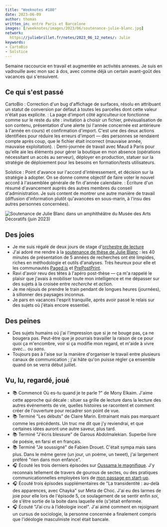 ```yaml
---
title: "Weeknotes #180"
date: 2023-06-09
author: thomas
written_in: entre Paris et Barcelone
images: [/weeknotes/images/2023/06/soutenance-julie-blanc.jpg]
network:
  https://juliebrillet.fr/notes/2023_06_12_notes/: Julie
keywords:
- CartoBio
- Solstice
---
```


Semaine raccourcie en travail et augmentée en activités annexes. Je suis en vadrouille avec mon sac à dos, avec comme déjà un certain avant-goût des vacances qui s'ensuivent.

<!--more-->

## Ce qui s'est passé

CartoBio
: Correction d'un bug d'affichage de surfaces, résolu en attribuant un statut de conversion par défaut à toutes les parcelles dont cette valeur n'était pas explicite.
: La page d'import côté agriculteur·ice fonctionne comme sur le reste du site : invitation à choisir un fichier, prévisualisation de son contenu, présentation d'une alerte (si l'année concernée est antérieure à l'année en cours) et confirmation d'import. C'est une des deux actions identifiées pour réduire les erreurs d'import — des personnes se rendaient compte après coup, que le fichier était incorrect (mauvaise année, mauvaise exploitation).
: Demi-journée de travail avec Maud à Paris pour qu'elle aie les éléments pour gérer la boutique en mon absence (opérations nécessitant un accès au serveur), déployer en production, statuer sur la stratégie de déploiement pour les besoins en formation/tests utilisateurs.

Solstice
: Point d'avance sur l'accord d'intéressement, et décision sur la stratégie à adopter. On se donne comme objectif de faire voter le nouvel accord à l'assemblée générale de fin d'année calendaire.
: Écriture d'un résumé d'avancement auprès des autres membres du conseil d'administration. Je suis content de montrer une autre manière de travail (diffusion d'information plutôt qu'avancées en sous-marin, à l'insu des autres personnes concernées).

![](/weeknotes/images/2023/06/soutenance-julie-blanc.jpg "Soutenance de Julie Blanc dans un amphithéâtre du Musée des Arts Décoratifs (juin 2023)")

## Des joies

- Je me suis régalé de deux jours de stage d'[orchestre de lecture](https://www.crefadlyon.org/lorchestredelect-eur-rices)
- J'ai adoré me rendre à la [soutenance de thèse de Julie Blanc](http://phd.julie-blanc.fr/) : les 40 minutes de présentation de 5 années de recherches ont été limpides, riches en méthodologie et outils d'analyses. Très heureux pour elle et les communautés [Paged.js](https://pagedjs.org/) et [PrePostPrint](https://prepostprint.org/).
- Ravi d'avoir revu des têtes à l'apéro post-thèse — ça m'a rappelé le plaisir que j'avais à mobiliser toute mon intelligence et me dépasser sur des sujets à la croisée entre _recherche_ et _action_.
- Je me réjouis de prendre le train pendant de longues heures (journées), à sillonner des paysages inconnus.
- Je pars en vacances l'esprit tranquille, après avoir passé le relais sur des sujets où j'étais encore essentiel.

## Des peines

- Des sujets humains où j'ai l'impression que si je ne bouge pas, ça ne bougera pas. Peut-être que je pourrais travailler la raison de ce pour quoi ça m'encombre, voir si ça modifie mon regard, et m'aide à vivre _avec_… ou _sans_.
- Toujours pas à l'aise sur la manière d'organiser le travail entre plusieurs canaux de communication ; j'ai hâte qu'on puisse régler ça ensemble quand on se verra début juillet.

## Vu, lu, regardé, joué

- 📚 Commencé Où es-tu quand je te parle ?" de Mony Elkaim. J'aime cette approche qui décale : situer sa grille de lecture dans la lecture des autres événements de vie, quelles histoires se racontent et comment créer de l'ouverture pour recadrer son point de vue.
- 📚 Terminé "Les débuts" de Claire Marin. Entrainant mais pas marquant comme les précédents. Un truc me dit que j'y reviendrai, et que certaines idées auront une autre saveur, plus tard.
- 📚 Terminé "J'écris blessure" de Garous Abdolmalekian. Superbe livre de poésie, en farsi et en français.
- 📚 Terminé "Je soussigné" de Fabien Drouet. C'était sympa mais sans plus. Dans le même genre (un jour, un poème, un tweet), j'ai largement préféré "rien dans mon enfance".
- 🎧 Écouté les trois derniers épisodes sur [Oussama le magnifique](https://nouvellesecoutes.fr/podcast/oussama-le-magnifique/). J'y reconnais tellement de travers de gourous de sectes, ou des pratiques communicationnelles employées lors de [mon passage en start-up](https://thom4.net/2014/why-our-startup-failed/).
- 🎧 Écouté trois épisodes supplémentaires de "La transidentité : au-delà des apparences, avec Chayka" sur Meta de Choc. J'ai eu des larmes de joie pour elle lors de l'épisode 5, ce soulagement de se sentir enfin _soi_, de s'être sortie de la boite dans laquelle elle (s')était enfermée.
- 🎧 Écouté "J’ai cru à l’idéologie incel". J'ai aimé comment en rejoignant un cursus de sociologie, la personne concernée a finalement compris que l'idéologie masculiniste incel était bancale.
